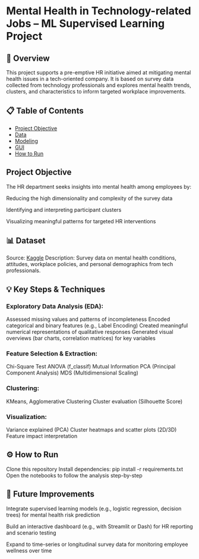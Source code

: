 # Mental Health in Technology-related Jobs – ML Supervised Learning Project

## 🧠 Overview
This project supports a pre-emptive HR initiative aimed at mitigating mental health issues in a tech-oriented company. It is based on survey data collected from technology professionals and explores mental health trends, clusters, and characteristics to inform targeted workplace improvements.

## 📋 Table of Contents
- [Project Objective](#project-objective)
- [Data](#data)
- [Modeling](#modeling)
- [GUI](#gui)
- [How to Run](#How-to-Run)

 ##  Project Objective
The HR department seeks insights into mental health among employees by:

Reducing the high dimensionality and complexity of the survey data

Identifying and interpreting participant clusters

Visualizing meaningful patterns for targeted HR interventions

## 📊 Dataset
Source: [Kaggle](https://www.kaggle.com/datasets/osmi/mental-health-in-tech-2016)
Description: Survey data on mental health conditions, attitudes, workplace policies, and personal demographics from tech professionals.

## 💡 Key Steps & Techniques

### Exploratory Data Analysis (EDA):
Assessed missing values and patterns of incompleteness
Encoded categorical and binary features (e.g., Label Encoding)
Created meaningful numerical representations of qualitative responses
Generated visual overviews (bar charts, correlation matrices) for key variables

### Feature Selection & Extraction:
Chi-Square Test
ANOVA (f_classif)
Mutual Information
PCA (Principal Component Analysis)
MDS (Multidimensional Scaling)

### Clustering:
KMeans, Agglomerative Clustering
Cluster evaluation (Silhouette Score)

### Visualization:
Variance explained (PCA)
Cluster heatmaps and scatter plots (2D/3D)
Feature impact interpretation

## ⚙️ How to Run
Clone this repository
Install dependencies: pip install -r requirements.txt
Open the notebooks to follow the analysis step-by-step

## 📌 Future Improvements
Integrate supervised learning models (e.g., logistic regression, decision trees) for mental health risk prediction

Build an interactive dashboard (e.g., with Streamlit or Dash) for HR reporting and scenario testing

Expand to time-series or longitudinal survey data for monitoring employee wellness over time


